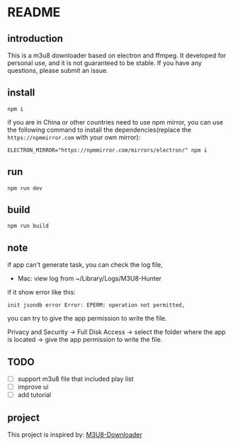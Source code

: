 # README

## introduction

This is a m3u8 downloader based on electron and ffmpeg. It developed for personal use, and it is not guaranteed to be stable. If you have any questions, please submit an issue.

## install

```shell
npm i
```
if you are in China or other countries need to use npm mirror, you can use the following command to install the dependencies(replace the `https://npmmirror.com` with your own mirror):

```shell
ELECTRON_MIRROR="https://npmmirror.com/mirrors/electron/" npm i
```
## run

```shell
npm run dev
```

## build

```shell
npm run build
```

## note
 if app can't generate task, you can check the log file,
- Mac: view log from ~/Library/Logs/M3U8-Hunter

if it show error like this:
```shell
init jsondb error Error: EPERM: operation not permitted,
```

you can try to give the app permission to write the file.

Privacy and Security -> Full Disk Access -> select the folder where the app is located -> give the app permission to write the file.

## TODO

- [ ] support m3u8 file that included play list
- [ ] improve ui
- [ ] add tutorial

## project

This project is inspired by: [M3U8-Downloader](https://github.com/HeiSir2014/M3U8-Downloader)
